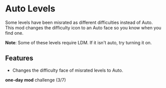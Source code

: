 # Auto Levels

Some levels have been misrated as different difficulties instead of Auto. This mod changes the difficulty icon to an Auto face so you know when you find one.

**Note**: Some of these levels require LDM. If it isn't auto, try turning it on.

## Features
- Changes the difficulty face of misrated levels to Auto.

**one-day mod** challenge (3/7)